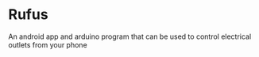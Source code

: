 # Rufus
An android app and arduino program that can be used to control electrical outlets from your phone
